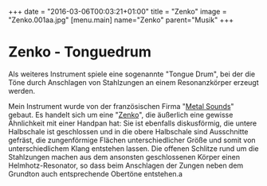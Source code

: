 +++
date = "2016-03-06T00:03:21+01:00"
title = "Zenko"
image = "Zenko.001aa.jpg"
[menu.main]
    name="Zenko"
    parent="Musik"
+++

# Zenko - Tonguedrum

Als weiteres Instrument spiele eine sogenannte "Tongue Drum", bei der die Töne durch Anschlagen von Stahlzungen an einem Resonanzkörper erzeugt werden.

Mein Instrument wurde von der französischen Firma "[Metal Sounds](https://metalsounds.fr/)" gebaut.
Es handelt sich um eine "[Zenko](https://metalsounds-zenko.com/ "Zenko Steel Tongue Drum")", die äußerlich eine gewisse Ähnlichkeit mit einer Handpan hat: Sie ist ebenfalls diskusförmig, die untere Halbschale ist geschlossen und in die obere Halbschale sind Ausschnitte gefräst, die zungenförmige Flächen unterschiedlicher Größe und somit von unterschiedlichem Klang entstehen lassen.
Die offenen Schlitze rund um die Stahlzungen machen aus dem ansonsten geschlossenen Körper einen Helmhotz-Resonator, so dass beim Anschlagen der Zungen neben dem Grundton auch entsprechende Obertöne entstehen.a

